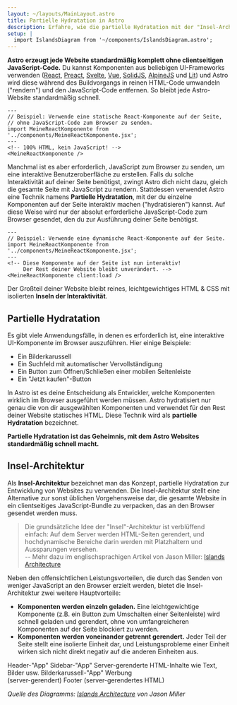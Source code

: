 ```yaml
---
layout: ~/layouts/MainLayout.astro
title: Partielle Hydratation in Astro
description: Erfahre, wie die partielle Hydratation mit der "Insel-Architektur" in Astro funktioniert.
setup: |
  import IslandsDiagram from '~/components/IslandsDiagram.astro';
---
```


**Astro erzeugt jede Website standardmäßig komplett ohne clientseitigen JavaScript-Code.** Du kannst Komponenten aus beliebigen UI-Frameworks verwenden ([React](https://reactjs.org/), [Preact](https://preactjs.com/), [Svelte](https://svelte.dev/), [Vue](https://vuejs.org/), [SolidJS](https://www.solidjs.com/), [AlpineJS](https://alpinejs.dev/) und [Lit](https://lit.dev/)) und Astro wird diese während des Buildvorgangs in reinen HTML-Code umwandeln ("rendern") und den JavaScript-Code entfernen. So bleibt jede Astro-Website standardmäßig schnell.

```astro
---
// Beispiel: Verwende eine statische React-Komponente auf der Seite,
// ohne JavaScript-Code zum Browser zu senden.
import MeineReactKomponente from '../components/MeineReactKomponente.jsx';
---
<!-- 100% HTML, kein JavaScript! -->
<MeineReactKomponente />
```

Manchmal ist es aber erforderlich, JavaScript zum Browser zu senden, um eine interaktive Benutzeroberfläche zu erstellen. Falls du solche Interaktivität auf deiner Seite benötigst, zwingt Astro dich nicht dazu, gleich die gesamte Seite mit JavaScript zu rendern. Stattdessen verwendet Astro eine Technik namens **Partielle Hydratation**, mit der du einzelne Komponenten auf der Seite interaktiv machen ("hydratisieren") kannst. Auf diese Weise wird nur der absolut erforderliche JavaScript-Code zum Browser gesendet, den du zur Ausführung deiner Seite benötigst.

```astro
---
// Beispiel: Verwende eine dynamische React-Komponente auf der Seite.
import MeineReactKomponente from '../components/MeineReactKomponente.jsx';
---
<!-- Diese Komponente auf der Seite ist nun interaktiv! 
     Der Rest deiner Website bleibt unverändert. -->
<MeineReactKomponente client:load />
```

Der Großteil deiner Website bleibt reines, leichtgewichtiges HTML & CSS mit isolierten **Inseln der Interaktivität**.


## Partielle Hydratation

Es gibt viele Anwendungsfälle, in denen es erforderlich ist, eine interaktive UI-Komponente im Browser auszuführen. Hier einige Beispiele:

- Ein Bilderkarussell
- Ein Suchfeld mit automatischer Vervollständigung
- Ein Button zum Öffnen/Schließen einer mobilen Seitenleiste
- Ein "Jetzt kaufen"-Button

In Astro ist es deine Entscheidung als Entwickler, welche Komponenten wirklich im Browser ausgeführt werden müssen. Astro hydratisiert nur genau die von dir ausgewählten Komponenten und verwendet für den Rest deiner Website statisches HTML. Diese Technik wird als **partielle Hydratation** bezeichnet.

**Partielle Hydratation ist das Geheimnis, mit dem Astro Websites standardmäßig schnell macht.**


## Insel-Architektur

Als **Insel-Architektur** bezeichnet man das Konzept, partielle Hydratation zur Entwicklung von Websites zu verwenden. Die Insel-Architektur stellt eine Alternative zur sonst üblichen Vorgehensweise dar, die gesamte Website in ein clientseitiges JavaScript-Bundle zu verpacken, das an den Browser gesendet werden muss.

> Die grundsätzliche Idee der "Insel"-Architektur ist verblüffend einfach: Auf dem Server werden HTML-Seiten gerendert, und hochdynamische Bereiche darin werden mit Platzhaltern und Aussparungen versehen.
> <br/> -- Mehr dazu im englischsprachigen Artikel von Jason Miller: [Islands Architecture](https://jasonformat.com/islands-architecture/)

Neben den offensichtlichen Leistungsvorteilen, die durch das Senden von weniger JavaScript an den Browser erzielt werden, bietet die Insel-Architektur zwei weitere Hauptvorteile:

- **Komponenten werden einzeln geladen.** Eine leichtgewichtige Komponente (z.B. ein Button zum Umschalten einer Seitenleiste) wird schnell geladen und gerendert, ohne von umfangreicheren Komponenten auf der Seite blockiert zu werden.
- **Komponenten werden voneinander getrennt gerendert.** Jeder Teil der Seite stellt eine isolierte Einheit dar, und Leistungsprobleme einer Einheit wirken sich nicht direkt negativ auf die anderen Einheiten aus.

<IslandsDiagram>
	<Fragment slot="headerApp">Header-"App"</Fragment>
	<Fragment slot="sidebarApp">Sidebar-"App"</Fragment>
	<Fragment slot="main">
		Server-gerenderte HTML-Inhalte wie Text, Bilder usw.
	</Fragment>
	<Fragment slot="carouselApp">Bilder&shy;karussell-"App"</Fragment>
	<Fragment slot="advertisement">Werbung<br/>(server-gerendert)</Fragment>
	<Fragment slot="footer">Footer (server-gerendertes HTML)</Fragment>
</IslandsDiagram>

_Quelle des Diagramms: [Islands Architecture](https://jasonformat.com/islands-architecture/) von Jason Miller_

